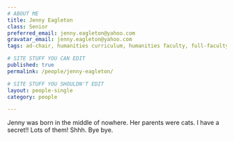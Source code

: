 ```yaml
---
# ABOUT ME
title: Jenny Eagleton
class: Senior
preferred_email: jenny.eagleton@yahoo.com
gravatar_email: jenny.eagleton@yahoo.com
tags: ad-chair, humanities curriculum, humanities faculty, full-faculty, administrative, commencement

# SITE STUFF YOU CAN EDIT
published: true
permalink: /people/jenny-eagleton/

# SITE STUFF YOU SHOULDN'T EDIT
layout: people-single
category: people

---
```


Jenny was born in the middle of nowhere. Her parents were cats. I have a secret!! Lots of them! Shhh. Bye bye.